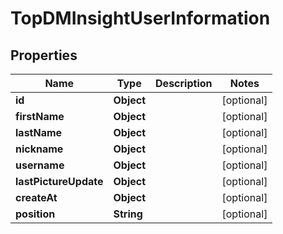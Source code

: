 

# TopDMInsightUserInformation


## Properties

| Name | Type | Description | Notes |
|------------ | ------------- | ------------- | -------------|
|**id** | **Object** |  |  [optional] |
|**firstName** | **Object** |  |  [optional] |
|**lastName** | **Object** |  |  [optional] |
|**nickname** | **Object** |  |  [optional] |
|**username** | **Object** |  |  [optional] |
|**lastPictureUpdate** | **Object** |  |  [optional] |
|**createAt** | **Object** |  |  [optional] |
|**position** | **String** |  |  [optional] |



